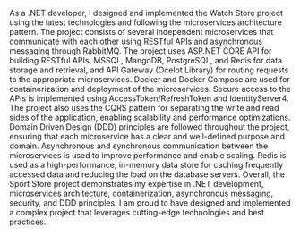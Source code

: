 As a .NET developer, I designed and implemented the Watch Store project using the latest technologies and following the microservices architecture pattern. The project consists of several independent microservices that communicate with each other using RESTful APIs and asynchronous messaging through RabbitMQ. The project uses ASP.NET CORE API for building RESTful APIs, MSSQL, MangoDB, PostgreSQL, and Redis for data storage and retrieval, and API Gateway (Ocelot Library) for routing requests to the appropriate microservices. Docker and Docker Compose are used for containerization and deployment of the microservices. Secure access to the APIs is implemented using AccessToken/RefreshToken and IdentityServer4. The project also uses the CQRS pattern for separating the write and read sides of the application, enabling scalability and performance optimizations. Domain Driven Design (DDD) principles are followed throughout the project, ensuring that each microservice has a clear and well-defined purpose and domain. Asynchronous and synchronous communication between the microservices is used to improve performance and enable scaling. Redis is used as a high-performance, in-memory data store for caching frequently accessed data and reducing the load on the database servers. Overall, the Sport Store project demonstrates my expertise in .NET development, microservices architecture, containerization, asynchronous messaging, security, and DDD principles. I am proud to have designed and implemented a complex project that leverages cutting-edge technologies and best practices.
